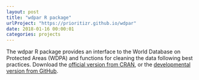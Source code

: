 ```yaml
---
layout: post
title: "wdpar R package"
urlProject: "https://prioritizr.github.io/wdpar"
date: 2018-01-16 00:00:01
categories: projects
---
```


The wdpar R package provides an interface to the World Database on Protected Areas (WDPA) and functions for cleaning the data following best practices. Download the [official version from CRAN](https://cran.r-project.org/web/packages/wdpar/index.html), or the [developmental version from GitHub](https://github.com/prioritizr/wdpar).
